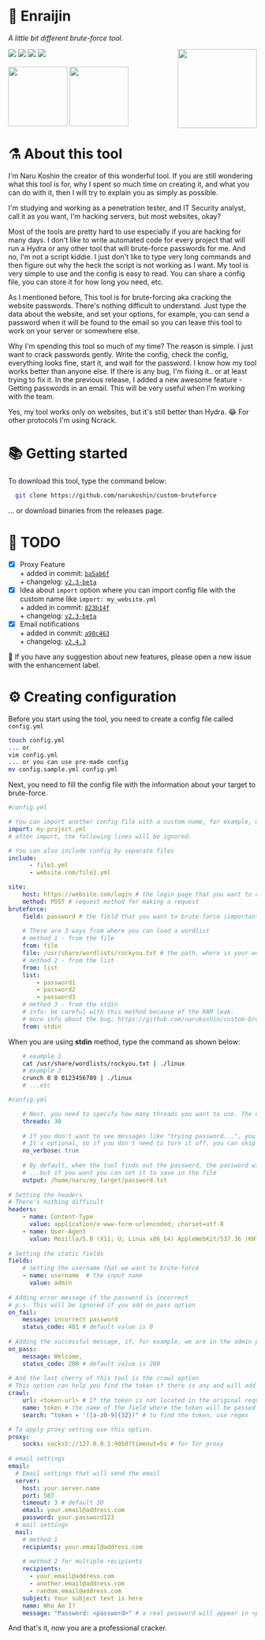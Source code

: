 # 🧪 Enraijin

*A little bit different brute-force tool.*
  
<img src="https://c.tenor.com/gOP4dRPvzWcAAAAi/angry-mafumafu.gif" align="right" width="160">
<div>
  <img src="https://img.shields.io/github/go-mod/go-version/narukoshin/custom-bruteforce">
  <img src="https://img.shields.io/github/v/release/narukoshin/custom-bruteforce">
  <img src="https://img.shields.io/github/last-commit/narukoshin/custom-bruteforce">
  <img src="https://img.shields.io/github/contributors/narukoshin/custom-bruteforce">
  <br><br>
  <div>
    <a target="_blank" href="https://twitter.com/enkosan_p"><img src="https://media4.giphy.com/media/iFUiSYMNPvIJZDpMKN/giphy.gif?cid=ecf05e471v5jn6vuhczu1tflu2wm7qt11atwybfwcgaqxz38&rid=giphy.gif&ct=s" align="middle" width="120"></a>
    <a target="_blank" href="https://instagram.com/enko.san"><img src="https://media1.giphy.com/media/Wu9Graz2W46frtHFKc/giphy.gif?cid=ecf05e47h46mbuhq40rgevni5rbxgadpw5icrr71vr9nu8d4&rid=giphy.gif&ct=s" align="middle" width="120"></a>
  </div>
</div>
<h1>⚗ About this tool</h1>
<p>I'm Naru Koshin the creator of this wonderful tool. If you are still wondering what this tool is for, why I spent so much time on creating it, and what you can do with it, then I will try to explain you as simply as possible.</p>
<p>I'm studying and working as a penetration tester, and IT Security analyst, call it as you want, I'm hacking servers, but most websites, okay?</p>
<p>Most of the tools are pretty hard to use especially if you are hacking for many days. I don't like to write automated code for every project that will run a Hydra or any other tool that will brute-force passwords for me. And no, I'm not a script kiddie. I just don't like to type very long commands and then figure out why the heck the script is not working as I want. My tool is very simple to use and the config is easy to read. You can share a config file, you can store it for how long you need, etc.</p>
<p>As I mentioned before, This tool is for brute-forcing aka cracking the website passwords. There's nothing difficult to understand. Just type the data about the website, and set your options, for example, you can send a password when it will be found to the email so you can leave this tool to work on your server or somewhere else.</p>
<p>Why I'm spending this tool so much of my time? The reason is simple. I just want to crack passwords gently. Write the config, check the config, everything looks fine, start it, and wait for the password. I know how my tool works better than anyone else. If there is any bug, I'm fixing it.. or at least trying to fix it. In the previous release, I added a new awesome feature - Getting passwords in an email. This will be very useful when I'm working with the team.</p>
<p>Yes, my tool works only on websites, but it's still better than Hydra. 😂 For other protocols I'm using Ncrack.</p>
<h1>📚 Getting started</h1>
<p>To download this tool, type the command below:</p>

```sh
  git clone https://github.com/narukoshin/custom-bruteforce
```
... or download binaries from the releases page.

<h1>📅 TODO</h1>

- [x] Proxy Feature <br>
      + added in commit: <a href="https://github.com/narukoshin/custom-bruteforce/commit/ba5ab6fefc17f29476e31eae98774edc23e94815">`ba5ab6f`</a><br>
      + changelog: <a href="https://github.com/narukoshin/custom-bruteforce/releases/tag/v2.3-beta">`v2.3-beta`</a>
- [x] Idea about `import` option where you can import config file with the custom name like `import: my_website.yml` <br>
      + added in commit: <a href="https://github.com/narukoshin/custom-bruteforce/commit/823b14f907ce92a44d69174510f681ba0da31c6e">`823b14f`</a><br>
      + changelog: <a href="https://github.com/narukoshin/custom-bruteforce/releases/tag/v2.3-beta">`v2.3-beta`</a>
- [x] Email notifications <br>
      + added in commit: <a href="https://github.com/narukoshin/custom-bruteforce/commit/a98c4631dd29cfcf6d50ef45bb5b1a98b67e3aa3">`a98c463`</a><br>
      + changelog: <a href="https://github.com/narukoshin/custom-bruteforce/releases/tag/v2.4.3">`v2.4.3`</a>

💭 If you have any suggestion about new features, please open a new issue with the enhancement label.

<h1>⚙ Creating configuration</h1>
<p>Before you start using the tool, you need to create a config file called <code>config.yml</code></p>

```sh
touch config.yml
... or
vim config.yml
... or you can use pre-made config
mv config.sample.yml config.yml
```

<p>Next, you need to fill the config file with the information about your target to brute-force.</p>

```yaml
#config.yml

# You can import another config file with a custom name, for example, my-project.yml
import: my-project.yml
# after import, the following lines will be ignored.

# You can also include config by separate files
include:
      - file1.yml
      - website.com/file2.yml

site:
    host: https://website.com/login # the login page that you want to crack.
    method: POST # request method for making a request
bruteforce:
    field: password # the field that you want to brute-force (important)
    
    # There are 3 ways from where you can load a wordlist
    # method 1 - from the file
    from: file
    file: /usr/share/wordlists/rockyou.txt # the path, where is your wordlist located at
    # method 2 - from the list
    from: list
    list:
        - password1
        - password2
        - password3
    # method 3 - from the stdin
    # info: be careful with this method because of the RAM leak.
    # more info about the bug: https://github.com/narukoshin/custom-bruteforce/issues/2
    from: stdin
```
<p>When you are using <b>stdin</b> method, type the command as shown below:</p>

```sh
    # example 1
    cat /usr/share/wordlists/rockyou.txt | ./linux
    # example 2
    crunch 8 8 0123456789 | ./linux
    # ...etc
```

```yaml
#config.yml

    # Next, you need to specify how many threads you want to use. The default value is 5
    threads: 30
    
    # If you don't want to see messages like "trying password...", you can turn it off with the option below:
    # It's optional, so if you don't need to turn it off, you can skip this option
    no_verbose: true
    
    # By default, when the tool finds out the password, the password will be printed on the screen, 
    # ...but if you want you can set it to save in the file
    output: /home/naru/my_target/password.txt
    
# Setting the headers
# There's nothing difficult
headers:
    - name: Content-Type
      value: application/x-www-form-urlencoded; charset=utf-8
    - name: User-Agent
      value: Mozilla/5.0 (X11; U; Linux x86_64) AppleWebKit/537.36 (KHTML, like Gecko) Chrome/96.0.4747.211 Safari/537.36
      
# Setting the static fields
fields:
    # Setting the username that we want to brute-force
    - name: username  # the input name
      value: admin
      
# Adding error message if the password is incorrect
# p.s. This will be ignored if you add on_pass option
on_fail:
    message: incorrect password
    status_code: 401 # default value is 0
    
# Adding the successful message, if, for example, we are in the admin panel
on_pass:
    message: Welcome, 
    status_code: 200 # default value is 200
    
# And the last cherry of this tool is the crawl option
# This option can help you find the token if there is any and will add it to your request
crawl:
    url: <token-url> # If the token is not located in the original request, then we will set a new one to get the token
    name: token # the name of the field where the token will be passed to the request
    search: "token = '([a-z0-9]{32})" # to find the token, use regex

# To apply proxy setting use this option.
proxy:
    socks: socks5://127.0.0.1:9050?timeout=5s # for Tor proxy
    
# email settings
email:
  # Email settings that will send the email
  server:
    host: your.server.name
    port: 587
    timeout: 3 # default 30
    email: your.email@address.com
    password: your.password123
  # mail settings
  mail:
    # method 1
    recipients: your.email@address.com
    
    # method 2 for multiple recipients
    recipients:
      - your.email@address.com
      - another.email@address.com
      - random.email@address.com
    subject: Your subject text is here
    name: Who Am I?
    message: "Password: <password>" # a real password will appear in <password> place.
```
<p>And that's it, now you are a professional cracker.</p>
